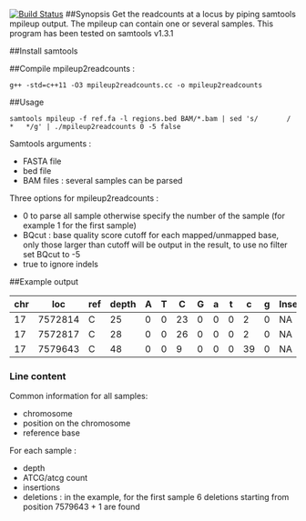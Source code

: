 [![Build Status](https://travis-ci.org/gatoravi/mpileup2readcounts.svg?branch=master)](https://travis-ci.org/gatoravi/mpileup2readcounts)
##Synopsis
Get the readcounts at a locus by piping samtools mpileup output. The mpileup can contain one or several samples.
This program has been tested on samtools v1.3.1

##Install samtools 

##Compile mpileup2readcounts : 
```
g++ -std=c++11 -O3 mpileup2readcounts.cc -o mpileup2readcounts
```

##Usage

```
samtools mpileup -f ref.fa -l regions.bed BAM/*.bam | sed 's/		/	* 	*/g' | ./mpileup2readcounts 0 -5 false
```
Samtools arguments :
- FASTA file
- bed file
- BAM files : several samples can be parsed

Three options for mpileup2readcounts :
- 0 to parse all sample otherwise specify the number of the sample (for example 1 for the first sample)
- BQcut : base quality score cutoff for each mapped/unmapped base, only those larger than cutoff will be output in the result, to use no filter set BQcut to -5
- true to ignore indels 

##Example output


| chr |	loc	| ref	| depth	| A	| T	| C	| G	| a	| t	| c	| g	| Insertion	| Deletion	| depth	| A	| T	| C	| G	| a	| t	| c	| g	| Insertion	| Deletion	|
|-----------|--------------|-------------|-----------|--------------|-------------|-----------|--------------|-------------|-----------|--------------|-------------:|-----------|--------------|-------------|-----------|--------------|-------------|-----------|--------------|-------------|-----------|--------------|-------------|-----------|     
| 17 | 7572814	| C	| 25	| 0	| 0	| 23	| 0	| 0	| 0	| 2	| 0	| NA	| NA	| 8	| 0	| 0	| 8	| 0	| 0	| 0	| 0	| 0	| NA |	NA |
| 17	| 7572817	| C	| 28	| 0	| 0	| 26	| 0	| 0	| 0	| 2	| 0	| NA	| NA	| 8	| 0	| 0	| 8	| 0	| 0	| 0	| 0	| 0	| NA	| NA|
| 17	| 7579643	| C	| 48	| 0	| 0	| 9	| 0	| 0	| 0	| 39	| 0	| NA	| 4:ccccagccctccaggt&#124;2:CCCCAGCCCTCCAGGT	| 9	| 0	| 0	| 6	| 0	| 0	| 0	| 3	| 0	| NA	| NA|


### Line content
Common information for all samples: 
- chromosome
- position on the chromosome
- reference base

For each sample :
- depth
- ATCG/atcg count
- insertions 
- deletions : in the example, for the first sample 6 deletions starting from position 7579643 + 1 are found

